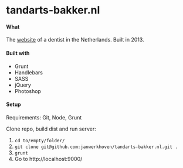 # tandarts-bakker.nl

#### What
The [website](http://tandarts-bakker.nl/) of a dentist in the Netherlands. Built in 2013.

#### Built with
* Grunt
* Handlebars
* SASS
* jQuery
* Photoshop

#### Setup
Requirements: Git, Node, Grunt

Clone repo, build dist and run server:

1. `cd to/empty/folder/`
2. `git clone git@github.com:janwerkhoven/tandarts-bakker.nl.git .`
3. `grunt`
4. Go to http://localhost:9000/
